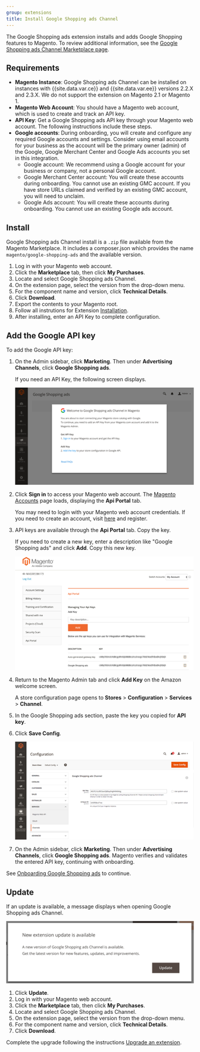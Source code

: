 ```yaml
---
group: extensions
title: Install Google Shopping ads Channel
---
```


The Google Shopping ads extension installs and adds Google Shopping features to Magento. To review additional information, see the [Google Shopping ads Channel Marketplace page](http://marketplace.magento.com/magento-google-shopping-ads.html).

## Requirements

- **Magento Instance**: Google Shopping ads Channel can be installed on instances with {{site.data.var.ce}} and {{site.data.var.ee}} versions 2.2.X and 2.3.X. We do not support the extension on Magento 2.1 or Magento 1.
- **Magento Web Account**: You should have a Magento web account, which is used to create and track an API key.
- **API Key**: Get a Google Shopping ads API key through your Magento web account. The following instructions include these steps.
- **Google accounts**: During onboarding, you will create and configure any required Google accounts and settings. Consider using email accounts for your business as the account will be the primary owner (admin) of the Google, Google Merchant Center and Google Ads accounts you set in this integration.
  - Google account: We recommend using a Google account for your business or company, not a personal Google account.
  - Google Merchant Center account: You will create these accounts during onboarding. You cannot use an existing GMC account. If you have store URLs claimed and verified by an existing GMC account, you will need to unclaim.
  - Google Ads account: You will create these accounts during onboarding. You cannot use an existing Google ads account.

## Install

Google Shopping ads Channel install is a `.zip` file available from the Magento Marketplace. It includes a composer.json which provides the name `magento/google-shopping-ads` and the available version.

1. Log in with your Magento web account.
1. Click the **Marketplace** tab, then click **My Purchases**.
1. Locate and select Google Shopping ads Channel.
1. On the extension page, select the version from the drop-down menu.
1. For the component name and version, click **Technical Details**.
1. Click **Download**.
1. Export the contents to your Magento root.
1. Follow all instrutions for Extension [Installation]({{site.baseurl}}/extensions/install/).
1. After installing, enter an API Key to complete configuration.

## Add the Google API key

To add the Google API key:

1. On the Admin sidebar, click **Marketing**. Then under **Advertising Channels**, click **Google Shopping ads**.

    If you need an API Key, the following screen displays.

    ![Onboarding API Key Verification](images/apikey.png)

1. Click **Sign in** to access your Magento web account. The [Magento Accounts](https://account.magento.com/customer/account/login) page loads, displaying the **Api Portal** tab.

    You may need to login with your Magento web account credentials. If you need to create an account, visit [here](https://account.magento.com/customer/account/login) and register.

1. API keys are available through the **Api Portal** tab. Copy the key.

    If you need to create a new key, enter a description like "Google Shopping ads" and click **Add**. Copy this new key.

    ![Copy or generate an API Key](images/config-api-portal.png)

1. Return to the Magento Admin tab and click **Add Key** on the Amazon welcome screen.

    A store configuration page opens to **Stores** > **Configuration** > **Services** > **Channel**.

1. In the Google Shopping ads section, paste the key you copied for **API key**.

1. Click **Save Config**.

    ![Add the API Key](images/config-api-key.png)

1. On the Admin sidebar, click **Marketing**. Then under **Advertising Channels**, click **Google Shopping ads**. Magento verifies and validates the entered API key, continuing with onboarding.

See [Onboarding Google Shopping ads](https://docs.magento.com/m2/ce/user_guide/sales-channels/google-ads/onboarding-google.html) to continue.

## Update

If an update is available, a message displays when opening Google Shopping ads Channel.

![Update available](images/update.png)

1. Click **Update**.
1. Log in with your Magento web account.
1. Click the **Marketplace** tab, then click **My Purchases**.
1. Locate and select Google Shopping ads Channel.
1. On the extension page, select the version from the drop-down menu.
1. For the component name and version, click **Technical Details**.
1. Click **Download**.

Complete the upgrade following the instructions [Upgrade an extension]({{site.baseurl}}/extensions/install/#upgrade-an-extension).
